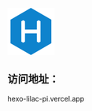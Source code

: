 ![Hexo Logo](https://github.com/vercel/vercel/blob/master/packages/frameworks/logos/hexo.svg)
## 访问地址：
hexo-lilac-pi.vercel.app
